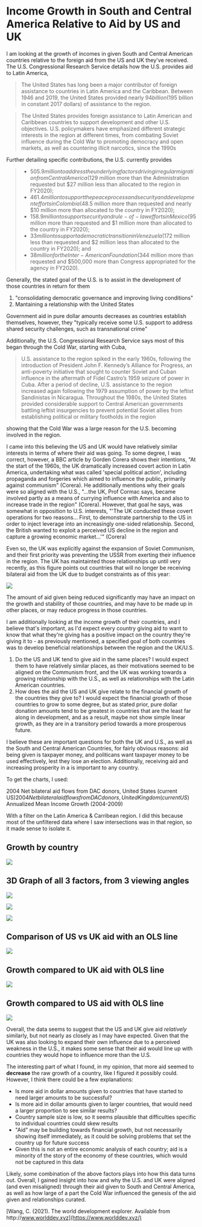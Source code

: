# Income Growth in South and Central America Relative to Aid by US and UK

I am looking at the growth of incomes in given South and Central American countries relative to the foreign aid from the US and UK they've received. The U.S. Congressional Research Service details how the U.S. provides aid to Latin America,

> The United States has long been a major contributor of foreign assistance to countries in Latin America and the Caribbean. Between 1946 and 2019, the United States provided nearly $94 billion ($195 billion in constant 2017 dollars) of assistance to the region.

> The United States provides foreign assistance to Latin American and Caribbean countries to support development and other U.S. objectives. U.S. policymakers have emphasized different strategic interests in the region at different times, from combating Soviet influence during the Cold War to promoting democracy and open markets, as well as countering illicit narcotics, since the 1990s

Further detailing specific contributions, the U.S. currently provides

> * $505.9 million to address the underlying factors driving irregular migration fromCentral America ($129 million more than the Administration requested but $27 million less than allocated to the region in FY2020);
> * $461.4 million to support the peace process and security and development efforts in Colombia ($48.5 million more than requested and nearly $10 million more than allocated to the country in FY2020);
> * $158.9 million to support security and rule-of-law efforts in Mexico ($95 million more than requested and $1 million more than allocated to the country in FY2020);
> * $33 million to support a democratic transition in Venezuela ($172 million less than requested and $2 million less than allocated to the country in FY2020); and
> * $38 million for the Inter-American Foundation ($344 million more than requested and $500,000 more than Congress appropriated for the agency in FY2020).

Generally, the stated goal of the U.S. is to assist in the development of those countries in return for them

1. "consolidating democratic governance and improving living conditions"
2. Mantaining a relationship with the United States

Government aid in pure dollar amounts decreases as countries establish themselves, however, they "typically receive some U.S. support to address shared security challenges, such as transnational crime"

Additionally, the U.S. Congressional Research Service says most of this began through the Cold War, starting with Cuba,

> U.S. assistance to the region spiked in the early 1960s, following the introduction of President John F. Kennedy’s Alliance for Progress, an anti-poverty initiative that sought to counter Soviet and Cuban influence in the aftermath of Fidel Castro’s 1959 seizure of power in Cuba. After a period of decline, U.S. assistance to the region increased again following the 1979 assumption of power by the leftist Sandinistas in Nicaragua. Throughout the 1980s, the United States provided considerable support to Central American governments battling leftist insurgencies to prevent potential Soviet allies from establishing political or military footholds in the region

showing that the Cold War was a large reason for the U.S. becoming involved in the region.

I came into this believing the US and UK would have relatively similar interests in terms of where their aid was going. To some degree, I was correct, however, a BBC article by Gorden Corera shows their intentions, "At the start of the 1960s, the UK dramatically increased covert action in Latin America, undertaking what was called 'special political action', including propaganda and forgeries which aimed to influence the public, primarily against communism" (Corera). He additionally mentions why their goals were so aligned with the U.S., "...the UK, Prof Cormac says, became involved partly as a means of currying influence with America and also to increase trade in the region" (Corera). However, that goal he says, was somewhat in opposition to U.S. interests, "'The UK conducted these covert operations for two reasons... First, to demonstrate partnership to the US in order to inject leverage into an increasingly one-sided relationship. Second, the British wanted to exploit a perceived US decline in the region and capture a growing economic market...'" (Corera)

Even so, the UK was explicitly against the expansion of Soviet Communism, and their first priority was preventing the USSR from exerting their influence in the region. The UK has maintainted those relationships up until very recently, as this figure points out countries that will no longer be receiving bilateral aid from the UK due to budget constraints as of this year:

![](https://res.cloudinary.com/devex/image/fetch/c_scale,f_auto,q_auto,w_720/https://lh3.googleusercontent.com/I4XJQWUIohHefP5XPlgGKd-TKaNP82KKw5ZgWWpqa5BQEjZWnBmjSC3M_SDwvyU_YNcTH6gA4OGgUbKIl2wBfIuYOMfv2NkjAE5ilt90ySCi19LClmYyavTBlltP0ujFM7-xw7Hy)

The amount of aid given being reduced significantly may have an impact on the growth and stability of those countries, and may have to be made up in other places, or may reduce progress in those countries.

I am additionally looking at the income growth of their countries, and I believe that's important, as I'd expect every country giving aid to want to know that what they're giving has a positive impact on the country they're giving it to - as previously mentioned, a specified goal of both countries was to develop beneficial relationships between the region and the UK/U.S.

1. Do the US and UK tend to give aid in the same places? I would expect them to have relatively similar places, as their motivations seemed to be aligned on the Communism front, and the UK was working towards a growing relationship with the U.S., as well as relationships with the Latin American countries.
2. How does the aid the US and UK give relate to the financial growth of the countries they give to? I would expect the financial growth of those countries to grow to some degree, but as stated prior, pure dollar donation amounts tend to be greatest in countries that are the least far along in development, and as a result, maybe not show simple linear growth, as they are in a transitory period towards a more prosperous future.

I believe these are important questions for both the UK and U.S., as well as the South and Central American Countries, for fairly obvious reasons: aid being given is taxpayer money, and politicans want taxpayer money to be used effectively, lest they lose an election. Additionally, receiving aid and increasing prosperity in a is important to any country.

To get the charts, I used:

2004 Net bilateral aid flows from DAC donors, United States (current US$)
2004 Net bilateral aid flows from DAC donors, United Kingdom (current US$)
Annualized Mean Income Growth (2004-2009)

With a filter on the Latin America & Carribean region. I did this because most of the unfiltered data where I saw intersections was in that region, so it made sense to isolate it.

## Growth by country

![](https://i.imgur.com/N81CuHj.png)

## 3D Graph of all 3 factors, from 3 viewing angles

![](https://i.imgur.com/41WYkte.png)

![](https://i.imgur.com/JpwS5Ni.png)

![](https://i.imgur.com/5wKJJBF.png)

## Comparison of US vs UK aid with an OLS line

![](https://i.imgur.com/SXWUhjE.png)

## Growth compared to UK aid with OLS line

![](https://i.imgur.com/YUHNB8a.png)

## Growth compared to US aid with OLS line

![](https://i.imgur.com/T6Q70kb.png)

Overall, the data seems to suggest that the US and UK give aid *relatively* similarly, but not nearly as closely as I may have expected. Given that the UK was also looking to expand their own influence due to a perceived weakness in the U.S., it makes some sense that their aid would line up with countries they would hope to influence more than the U.S.

The interesting part of what I found, in my opinion, that more aid seemed to **decrease** the raw growth of a country, like I figured it possibly could. However, I think there could be a few explanations:

* Is more aid in dollar amounts given to countries that have started to need larger amounts to be successful?
* Is more aid in dollar amounts given to larger countries, that would need a larger proportion to see similar results?
* Country sample size is low, so it seems plausible that difficulties specific to individual countries could skew results
* "Aid" may be building towards financial growth, but not necessarily showing itself immediately, as it could be solving problems that set the country up for future success
* Given this is not an entire economic analysis of each country; aid is a minority of the story of the economy of these countries, which would not be captured in this data

Likely, some combination of the above factors plays into how this data turns out. Overall, I gained insight into how and why the U.S. and UK were aligned (and even misaligned) through their aid given to South and Central America, as well as how large of a part the Cold War influenced the genesis of the aid given and relationships curated.

[Wang, C. (2021). The world development explorer. Available from http﻿://www.worlddev.xyz](https://www.worlddev.xyz/)


